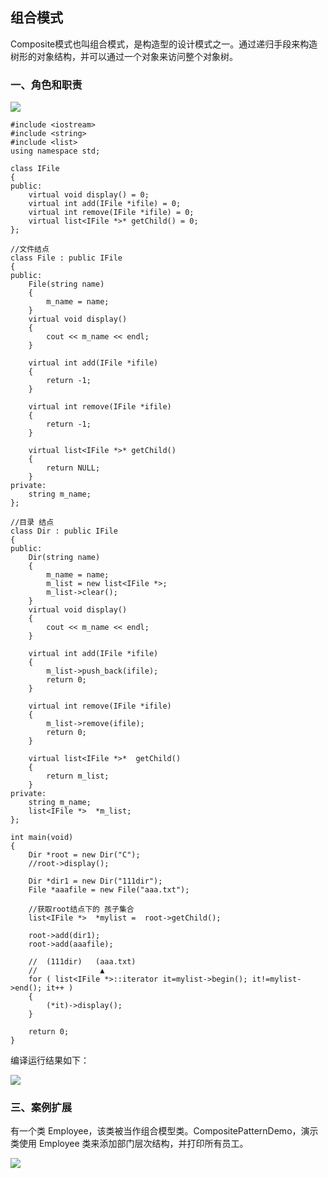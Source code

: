 ## 组合模式 ##

Composite模式也叫组合模式，是构造型的设计模式之一。通过递归手段来构造树形的对象结构，并可以通过一个对象来访问整个对象树。

### 一、角色和职责 ###

![](https://i.imgur.com/jzha6Rr.png)

	#include <iostream>
	#include <string>
	#include <list>
	using namespace std;
	
	class IFile
	{
	public:
		virtual void display() = 0;
		virtual int add(IFile *ifile) = 0;
		virtual int remove(IFile *ifile) = 0;
		virtual list<IFile *>* getChild() = 0;
	};
	
	//文件结点 
	class File : public IFile
	{
	public:
		File(string name)
		{
			m_name = name;
		}
		virtual void display()
		{
			cout << m_name << endl;
		}
	
		virtual int add(IFile *ifile)
		{
			return -1;
		}
	
		virtual int remove(IFile *ifile)
		{
			return -1;
		}
	
		virtual list<IFile *>* getChild()
		{
			return NULL;
		}
	private:
		string m_name;
	};
	
	//目录 结点 
	class Dir : public IFile
	{
	public:
		Dir(string name)
		{
			m_name = name;
			m_list = new list<IFile *>;
			m_list->clear();
		}
		virtual void display()
		{
			cout << m_name << endl;
		}
	
		virtual int add(IFile *ifile)
		{
			m_list->push_back(ifile);
			return 0;
		}
	
		virtual int remove(IFile *ifile)
		{
			m_list->remove(ifile);
			return 0;
		}
	
		virtual list<IFile *>*  getChild()
		{
			return m_list;
		}
	private:
		string m_name;
		list<IFile *>  *m_list;
	};
	
	int main(void)
	{
		Dir *root = new Dir("C");
		//root->display();
	
		Dir *dir1 = new Dir("111dir");
		File *aaafile = new File("aaa.txt");
	
		//获取root结点下的 孩子集合
		list<IFile *>  *mylist =  root->getChild();
	
		root->add(dir1);
		root->add(aaafile);
	
		//  (111dir)   (aaa.txt)
		//				▲
		for ( list<IFile *>::iterator it=mylist->begin(); it!=mylist->end(); it++ )
		{
			(*it)->display();
		}
	
		return 0;
	}

编译运行结果如下：

![](https://i.imgur.com/tnPIoKY.png)

### 三、案例扩展 ###

有一个类 Employee，该类被当作组合模型类。CompositePatternDemo，演示类使用 Employee 类来添加部门层次结构，并打印所有员工。

![](https://i.imgur.com/ONCMjyI.jpg)